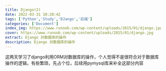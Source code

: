 ```yaml
---
title: Django(2)
date: 2022-03-31 10:28:42
tags: ['Python','Study','DJango','后端']
categories: ['Document']
index_img: https://www.runoob.com/wp-content/uploads/2015/01/django.jpg
cover: https://www.runoob.com/wp-content/uploads/2015/01/django.jpg
extract: Django 对数据库的操作
description: Django 对数据库的操作
---
```

这两天学习了django利用ORM对数据库的操作，个人觉得不是很符合对于数据库操作的逻辑，有些繁琐，先占个位，后续用pymysql库来补全这部分内容